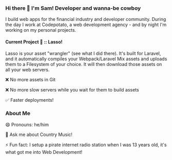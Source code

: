 ### Hi there 👋 I'm Sam! Developer and wanna-be cowboy  

I build web apps for the financial industry and developer community. During the day I work at Codepotato, a web development agency - and by night I'm working on my personal projects.

#### Current Project 🤠 :: Lasso!

Lasso is your asset "wrangler" (see what I did there). It's built for Laravel, and it automatically compiles your Webpack/Laravel Mix assets and uploads them to a Filesystem of your choice. It will then download those assets on all your web servers.

❌ No more assets in Git

❌ No more slow servers while you wait for them to build assets

✅ Faster deployments!

### About Me

😄 Pronouns: he/him

💬 Ask me about Country Music!

⚡ Fun fact: I setup a pirate internet radio station when I was 13 years old, it's what got me into Web Development!
